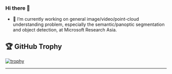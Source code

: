 ### Hi there 👋

<!--
**PkuRainBow/PkuRainBow** is a ✨ _special_ ✨ repository because its `README.md` (this file) appears on your GitHub profile.

Here are some ideas to get you started:


-->

- 🔭 I’m currently working on general image/video/point-cloud understanding problem, especially the semantic/panoptic segmentation and object detection, at Microsoft Research Asia.


## 🏆 GitHub Trophy
[![trophy](https://github-profile-trophy.vercel.app/?username=PkuRainBow&column=8)](https://github-profile-trophy.vercel.app/?username=PkuRainBow&column=8)

---

<!-- ## 📈 GitHub Stats
<div>
  <img height="165" align="left" src="https://github-readme-stats.vercel.app/api?username=PkuRainBow&show_icons=true&theme=vue" />
</div> -->
